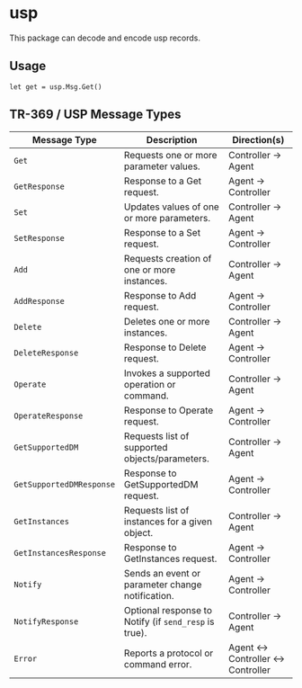 # usp

This package can decode and encode usp records.

## Usage

```
let get = usp.Msg.Get()
```




## TR-369 / USP Message Types

| Message Type              | Description                                           | Direction(s)                          |
|--------------------------|-------------------------------------------------------|----------------------------------------|
| `Get`                    | Requests one or more parameter values.               | Controller → Agent                     |
| `GetResponse`            | Response to a Get request.                           | Agent → Controller                     |
| `Set`                    | Updates values of one or more parameters.            | Controller → Agent                     |
| `SetResponse`            | Response to a Set request.                           | Agent → Controller                     |
| `Add`                    | Requests creation of one or more instances.          | Controller → Agent                     |
| `AddResponse`            | Response to Add request.                             | Agent → Controller                     |
| `Delete`                 | Deletes one or more instances.                       | Controller → Agent                     |
| `DeleteResponse`         | Response to Delete request.                          | Agent → Controller                     |
| `Operate`                | Invokes a supported operation or command.            | Controller → Agent                     |
| `OperateResponse`        | Response to Operate request.                         | Agent → Controller                     |
| `GetSupportedDM`         | Requests list of supported objects/parameters.       | Controller → Agent                     |
| `GetSupportedDMResponse` | Response to GetSupportedDM request.                  | Agent → Controller                     |
| `GetInstances`           | Requests list of instances for a given object.       | Controller → Agent                     |
| `GetInstancesResponse`   | Response to GetInstances request.                    | Agent → Controller                     |
| `Notify`                 | Sends an event or parameter change notification.     | Agent → Controller                     |
| `NotifyResponse`         | Optional response to Notify (if `send_resp` is true).| Controller → Agent                     |
| `Error`                  | Reports a protocol or command error.                 | Agent ↔ Controller ↔ Controller        |

